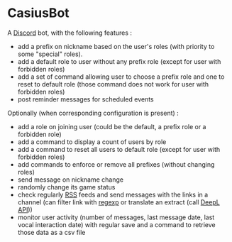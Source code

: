 # CasiusBot

A [Discord](https://discord.com/) bot, with the following features :
- add a prefix on nickname based on the user's roles (with priority to some "special" roles).
- add a default role to user without any prefix role (except for user with forbidden roles)
- add a set of command allowing user to choose a prefix role and one to reset to default role (those command does not work for user with forbidden roles)
- post reminder messages for scheduled events

Optionally (when corresponding configuration is present) :
- add a role on joining user (could be the default, a prefix role or a forbidden role)
- add a command to display a count of users by role
- add a command to reset all users to default role (except for user with forbidden roles)
- add commands to enforce or remove all prefixes (without changing roles)
- send message on nickname change
- randomly change its game status
- check regularly [RSS](https://www.rssboard.org/rss-specification) feeds and send messages with the links in a channel (can filter link with [regexp](https://en.wikipedia.org/wiki/Regular_expression) or translate an extract (call [DeepL API](https://www.deepl.com/)))
- monitor user activity (number of messages, last message date, last vocal interaction date) with regular save and a command to retrieve those data as a csv file
